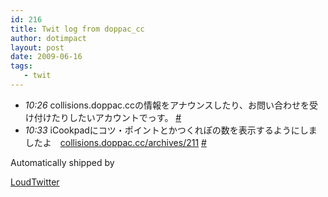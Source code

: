 ```yaml
---
id: 216
title: Twit log from doppac_cc
author: dotimpact
layout: post
date: 2009-06-16
tags:
   - twit
---
```

<ul class="loudtwitter">
  <li>
    <em>10:26</em> collisions.doppac.ccの情報をアナウンスしたり、お問い合わせを受け付けたりしたいアカウントでっす。 <a href="http://twitter.com/doppac_cc/statuses/2171839191">#</a>
  </li>
  <li>
    <em>10:33</em> iCookpadにコツ・ポイントとかつくれぽの数を表示するようにしましたよ　<a href="http://collisions.doppac.cc/archives/211">collisions.doppac.cc/archives/211</a> <a href="http://twitter.com/doppac_cc/statuses/2171915604">#</a>
  </li>
</ul>Automatically shipped by 

[LoudTwitter][1]

 [1]: http://www.loudtwitter.com
